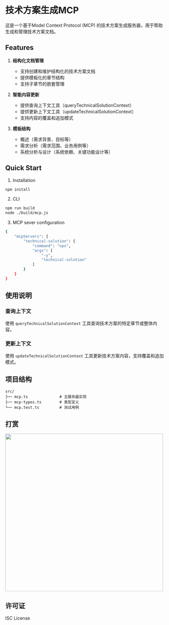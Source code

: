 # 技术方案生成MCP

这是一个基于Model Context Protocol (MCP) 的技术方案生成服务器，用于帮助生成和管理技术方案文档。

## Features

1. **结构化文档管理**
   - 支持创建和维护结构化的技术方案文档
   - 提供模板化的章节结构
   - 支持子章节的嵌套管理

2. **智能内容更新**
   - 提供查询上下文工具（queryTechnicalSolutionContext）
   - 提供更新上下文工具（updateTechnicalSolutionContext）
   - 支持内容的覆盖和追加模式

3. **模板结构**
   - 概述（需求背景、目标等）
   - 需求分析（需求范围、业务用例等）
   - 系统分析与设计（系统依赖、关键功能设计等）

## Quick Start 

1. Installation
```bash
npm install
```

2. CLI
```bash
npm run build
node ./build/mcp.js
```

3. MCP sever configuration
```bash
{
    "mcpServers": {
        "technical-solution": {
            "command": "npx",
            "args": [
                "-y",
                "technical-solution"
            ]
        }
    }
}
```

## 使用说明

### 查询上下文
使用 `queryTechnicalSolutionContext` 工具查询技术方案的特定章节或整体内容。

### 更新上下文
使用 `updateTechnicalSolutionContext` 工具更新技术方案内容，支持覆盖和追加模式。

## 项目结构

```
src/
├── mcp.ts              # 主服务器实现
├── mcp-types.ts        # 类型定义
└── mcp.test.ts         # 测试用例
```

## 打赏
<a href="https://afdian.com/item/5cc05126358f11f08b685254001e7c00">
  <img src="https://i.ibb.co/R4JvCq1n/image.jpg" width="500px">
</a>

## 许可证

ISC License
